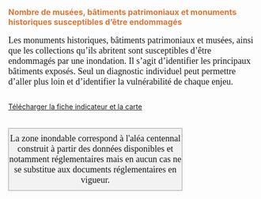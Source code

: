  <font size="3" color=" #dc7633"><b>
 Nombre de musées, bâtiments patrimoniaux et monuments historiques susceptibles d’être endommagés
   </b></font>
<br><br>
<font size="4.5px" face="calibri">
Les monuments historiques, bâtiments patrimoniaux et musées, ainsi que les collections qu’ils abritent sont susceptibles d’être endommagés par une inondation. Il s’agit d’identifier les principaux bâtiments exposés. Seul un diagnostic individuel peut permettre d’aller plus loin et d’identifier la vulnérabilité de chaque enjeu.
 </font>
<br><br>

<a href=https://fiches.eptb-vienne.fr/ind_24.pdf target=_blank><i class="fa fa-exclamation-circle"></i> Télécharger la fiche indicateur et la carte</a>
<br><br>

<font size="4.5px" face="calibri">
<p><div style="width: 350px;  padding-top:10px; padding-bottom:10px;border: 1px solid #A0A0A0; text-align: center;background: #F2F2F2;">La zone inondable correspond à l'aléa centennal construit à partir des données disponibles et notamment réglementaires mais en aucun cas ne se substitue aux documents réglementaires en vigueur.</div></p>
</font>